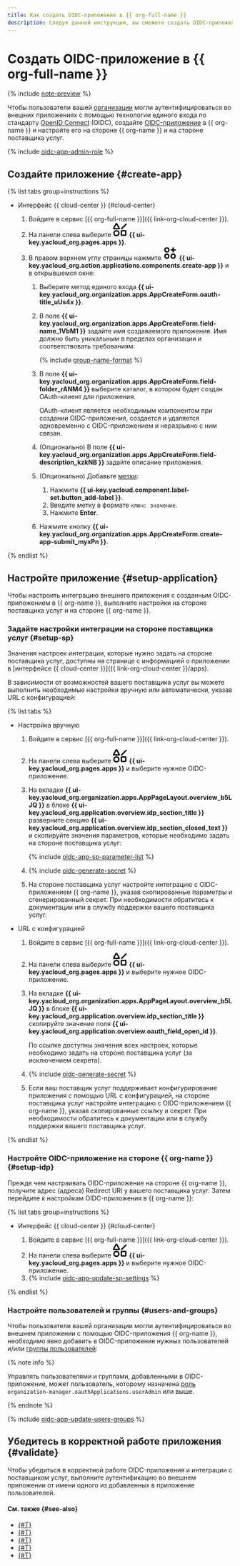 ```yaml
---
title: Как создать OIDC-приложение в {{ org-full-name }}
description: Следуя данной инструкции, вы сможете создать OIDC-приложение в {{ org-name }} для аутентификации пользователей вашей организации во внешних приложениях с помощью технологии единого входа по стандарту OpenID Connect.
---
```


# Создать OIDC-приложение в {{ org-full-name }}

{% include [note-preview](../../../_includes/note-preview.md) %}

Чтобы пользователи вашей [организации](../../concepts/organization.md) могли аутентифицироваться во внешних приложениях с помощью технологии единого входа по стандарту [OpenID Connect](https://ru.wikipedia.org/wiki/OpenID#OpenID_Connect) (OIDC), создайте [OIDC-приложение](../../concepts/applications.md#oidc) в {{ org-name }} и настройте его на стороне {{ org-name }} и на стороне поставщика услуг.

{% include [oidc-app-admin-role](../../../_includes/organization/oidc-app-admin-role.md) %}

## Создайте приложение {#create-app}

{% list tabs group=instructions %}

- Интерфейс {{ cloud-center }} {#cloud-center}

  1. Войдите в сервис [{{ org-full-name }}]({{ link-org-cloud-center }}).
  1. На панели слева выберите ![shapes-4](../../../_assets/console-icons/shapes-4.svg) **{{ ui-key.yacloud_org.pages.apps }}**.
  1. В правом верхнем углу страницы нажмите ![Circles3Plus](../../../_assets/console-icons/circles-3-plus.svg) **{{ ui-key.yacloud_org.action.applications.components.create-app }}** и в открывшемся окне:
      1. Выберите метод единого входа **{{ ui-key.yacloud_org.organization.apps.AppCreateForm.oauth-title_uUs4x }}**.
      1. В поле **{{ ui-key.yacloud_org.organization.apps.AppCreateForm.field-name_1VbM1 }}** задайте имя создаваемого приложения. Имя должно быть уникальным в пределах организации и соответствовать требованиям:

          {% include [group-name-format](../../../_includes/organization/group-name-format.md) %}

      1. В поле **{{ ui-key.yacloud_org.organization.apps.AppCreateForm.field-folder_rANM4 }}** выберите каталог, в котором будет создан OAuth-клиент для приложения.

          OAuth-клиент является необходимым компонентом при создании OIDC-приложения, создается и удаляется одновременно с OIDC-приложением и неразрывно с ним связан.
      1. (Опционально) В поле **{{ ui-key.yacloud_org.organization.apps.AppCreateForm.field-description_kzkNB }}** задайте описание приложения.
      1. (Опционально) Добавьте [метки](../../../resource-manager/concepts/labels.md):

          1. Нажмите **{{ ui-key.yacloud.component.label-set.button_add-label }}**.
          1. Введите метку в формате `ключ: значение`.
          1. Нажмите **Enter**.
      1. Нажмите кнопку **{{ ui-key.yacloud_org.organization.apps.AppCreateForm.create-app-submit_myxPn }}**.

{% endlist %}

## Настройте приложение {#setup-application}

Чтобы настроить интеграцию внешнего приложения с созданным OIDC-приложением в {{ org-name }}, выполните настройки на стороне поставщика услуг и на стороне {{ org-name }}.

### Задайте настройки интеграции на стороне поставщика услуг {#setup-sp}

Значения настроек интеграции, которые нужно задать на стороне поставщика услуг, доступны на странице с информацией о приложении в [интерфейсе {{ cloud-center }}]({{ link-org-cloud-center }}/apps).

В зависимости от возможностей вашего поставщика услуг вы можете выполнить необходимые настройки вручную или автоматически, указав URL с конфигурацией:

{% list tabs %}

- Настройка вручную

  1. Войдите в сервис [{{ org-full-name }}]({{ link-org-cloud-center }}).
  1. На панели слева выберите ![shapes-4](../../../_assets/console-icons/shapes-4.svg) **{{ ui-key.yacloud_org.pages.apps }}** и выберите нужное OIDC-приложение.
  1. На вкладке **{{ ui-key.yacloud_org.organization.apps.AppPageLayout.overview_b5LJQ }}** в блоке **{{ ui-key.yacloud_org.application.overview.idp_section_title }}** разверните секцию **{{ ui-key.yacloud_org.application.overview.idp_section_closed_text }}** и скопируйте значения параметров, которые необходимо задать на стороне поставщика услуг:

      {% include [oidc-app-sp-parameter-list](../../../_includes/organization/oidc-app-sp-parameter-list.md) %}

  1. {% include [oidc-generate-secret](../../../_includes/organization/oidc-generate-secret.md) %}
  1. На стороне поставщика услуг настройте интеграцию с OIDC-приложением {{ org-name }}, указав скопированные параметры и сгенерированный секрет. При необходимости обратитесь к документации или в службу поддержки вашего поставщика услуг.

- URL с конфигурацией

  1. Войдите в сервис [{{ org-full-name }}]({{ link-org-cloud-center }}).
  1. На панели слева выберите ![shapes-4](../../../_assets/console-icons/shapes-4.svg) **{{ ui-key.yacloud_org.pages.apps }}** и выберите нужное OIDC-приложение.
  1. На вкладке **{{ ui-key.yacloud_org.organization.apps.AppPageLayout.overview_b5LJQ }}** в блоке **{{ ui-key.yacloud_org.application.overview.idp_section_title }}** скопируйте значение поля **{{ ui-key.yacloud_org.application.overview.oauth_field_open_id }}**.

      По ссылке доступны значения всех настроек, которые необходимо задать на стороне поставщика услуг (за исключением секрета).
  1. {% include [oidc-generate-secret](../../../_includes/organization/oidc-generate-secret.md) %}
  1. Если ваш поставщик услуг поддерживает конфигурирование приложения с помощью URL с конфигурацией, на стороне поставщика услуг настройте интеграцию с OIDC-приложением {{ org-name }}, указав скопированные ссылку и секрет. При необходимости обратитесь к документации или в службу поддержки вашего поставщика услуг.

{% endlist %}

### Настройте OIDC-приложение на стороне {{ org-name }} {#setup-idp}

Прежде чем настраивать OIDC-приложение на стороне {{ org-name }}, получите адрес (адреса) Redirect URI у вашего поставщика услуг. Затем перейдите к настройкам OIDC-приложения в {{ org-name }}:

{% list tabs group=instructions %}

- Интерфейс {{ cloud-center }} {#cloud-center}

  1. Войдите в сервис [{{ org-full-name }}]({{ link-org-cloud-center }}).
  1. На панели слева выберите ![shapes-4](../../../_assets/console-icons/shapes-4.svg) **{{ ui-key.yacloud_org.pages.apps }}** и выберите нужное OIDC-приложение.
  1. {% include [oidc-app-update-sp-settings](../../../_includes/organization/oidc-app-update-sp-settings.md) %}

{% endlist %}

### Настройте пользователей и группы {#users-and-groups}

Чтобы пользователи вашей организации могли аутентифицироваться во внешнем приложении с помощью OIDC-приложения {{ org-name }}, необходимо явно добавить в OIDC-приложение нужных пользователей и/или [группы пользователей](../../concepts/groups.md):

{% note info %}

Управлять пользователями и группами, добавленными в OIDC-приложение, может пользователь, которому назначена [роль](../../security/index.md#organization-manager-oauthApplications-userAdmin) `organization-manager.oauthApplications.userAdmin` или выше.

{% endnote %}

{% include [oidc-app-update-users-groups](../../../_includes/organization/oidc-app-update-users-groups.md) %}

## Убедитесь в корректной работе приложения {#validate}

Чтобы убедиться в корректной работе OIDC-приложения и интеграции с поставщиком услуг, выполните аутентификацию во внешнем приложении от имени одного из добавленных в приложение пользователей.

#### См. также {#see-also}

* [{#T}](./oidc-update.md)
* [{#T}](./oidc-deactivate-remove.md)
* [{#T}](../add-account.md)
* [{#T}](../../concepts/applications.md#oidc)
* [{#T}](../manage-groups.md)